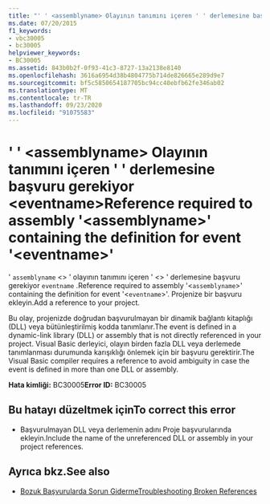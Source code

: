 ```yaml
---
title: "' ' <assemblyname> Olayının tanımını içeren ' ' derlemesine başvuru gerekiyor <eventname>"
ms.date: 07/20/2015
f1_keywords:
- vbc30005
- bc30005
helpviewer_keywords:
- BC30005
ms.assetid: 843b0b2f-0f93-41c3-8727-13a2138e8140
ms.openlocfilehash: 3616a6954d38b4804775b714de826665e289d9e7
ms.sourcegitcommit: bf5c5850654187705bc94cc40ebfb62fe346ab02
ms.translationtype: MT
ms.contentlocale: tr-TR
ms.lasthandoff: 09/23/2020
ms.locfileid: "91075583"
---
```

# <a name="reference-required-to-assembly-assemblyname-containing-the-definition-for-event-eventname"></a><span data-ttu-id="d45c7-102">' ' \<assemblyname> Olayının tanımını içeren ' ' derlemesine başvuru gerekiyor \<eventname></span><span class="sxs-lookup"><span data-stu-id="d45c7-102">Reference required to assembly '\<assemblyname>' containing the definition for event '\<eventname>'</span></span>

<span data-ttu-id="d45c7-103">' `assemblyname` <> ' olayının tanımını içeren ' <> ' derlemesine başvuru gerekiyor `eventname` .</span><span class="sxs-lookup"><span data-stu-id="d45c7-103">Reference required to assembly '<`assemblyname`>' containing the definition for event '<`eventname`>'.</span></span> <span data-ttu-id="d45c7-104">Projenize bir başvuru ekleyin.</span><span class="sxs-lookup"><span data-stu-id="d45c7-104">Add a reference to your project.</span></span>  
  
 <span data-ttu-id="d45c7-105">Bu olay, projenizde doğrudan başvurulmayan bir dinamik bağlantı kitaplığı (DLL) veya bütünleştirilmiş kodda tanımlanır.</span><span class="sxs-lookup"><span data-stu-id="d45c7-105">The event is defined in a dynamic-link library (DLL) or assembly that is not directly referenced in your project.</span></span> <span data-ttu-id="d45c7-106">Visual Basic derleyici, olayın birden fazla DLL veya derlemede tanımlanması durumunda karışıklığı önlemek için bir başvuru gerektirir.</span><span class="sxs-lookup"><span data-stu-id="d45c7-106">The Visual Basic compiler requires a reference to avoid ambiguity in case the event is defined in more than one DLL or assembly.</span></span>  
  
 <span data-ttu-id="d45c7-107">**Hata kimliği:** BC30005</span><span class="sxs-lookup"><span data-stu-id="d45c7-107">**Error ID:** BC30005</span></span>  
  
## <a name="to-correct-this-error"></a><span data-ttu-id="d45c7-108">Bu hatayı düzeltmek için</span><span class="sxs-lookup"><span data-stu-id="d45c7-108">To correct this error</span></span>  
  
- <span data-ttu-id="d45c7-109">Başvurulmayan DLL veya derlemenin adını Proje başvurularında ekleyin.</span><span class="sxs-lookup"><span data-stu-id="d45c7-109">Include the name of the unreferenced DLL or assembly in your project references.</span></span>  
  
## <a name="see-also"></a><span data-ttu-id="d45c7-110">Ayrıca bkz.</span><span class="sxs-lookup"><span data-stu-id="d45c7-110">See also</span></span>

- [<span data-ttu-id="d45c7-111">Bozuk Başvurularda Sorun Giderme</span><span class="sxs-lookup"><span data-stu-id="d45c7-111">Troubleshooting Broken References</span></span>](/visualstudio/ide/troubleshooting-broken-references)
